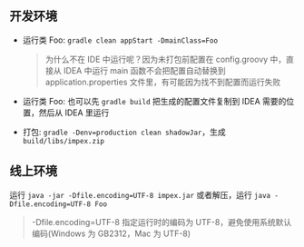 ## 开发环境

* 运行类 Foo: `gradle clean appStart -DmainClass=Foo`

  > 为什么不在 IDE 中运行呢？因为未打包前配置在 config.groovy 中，直接从 IDEA 中运行 main 函数不会把配置自动替换到 application.properties 文件里，有可能因为找不到配置而运行失败

* 运行类 Foo: 也可以先 `gradle build` 把生成的配置文件复制到 IDEA 需要的位置，然后从 IDEA 里运行

* 打包: `gradle -Denv=production clean shadowJar`，生成 `build/libs/impex.zip`

## 线上环境

运行 `java -jar -Dfile.encoding=UTF-8 impex.jar` 或者解压，运行 `java -Dfile.encoding=UTF-8 Foo`

> -Dfile.encoding=UTF-8 指定运行时的编码为 UTF-8，避免使用系统默认编码(Windows 为 GB2312，Mac 为 UTF-8)


